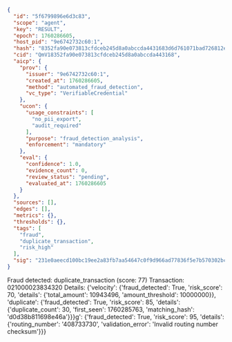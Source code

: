 ```json
{
  "id": "5f6799896e6d3c83",
  "scope": "agent",
  "key": "RESULT",
  "epoch": 1760286605,
  "host_pid": "9e6742732c60:1",
  "hash": "8352fa90e073813cfdceb245d8a0abccda4431683d6d761071bad726812eea0d",
  "cid": "QmV18352fa90e073813cfdceb245d8a0abccda443168",
  "aicp": {
    "prov": {
      "issuer": "9e6742732c60:1",
      "created_at": 1760286605,
      "method": "automated_fraud_detection",
      "vc_type": "VerifiableCredential"
    },
    "ucon": {
      "usage_constraints": [
        "no_pii_export",
        "audit_required"
      ],
      "purpose": "fraud_detection_analysis",
      "enforcement": "mandatory"
    },
    "eval": {
      "confidence": 1.0,
      "evidence_count": 0,
      "review_status": "pending",
      "evaluated_at": 1760286605
    }
  },
  "sources": [],
  "edges": [],
  "metrics": {},
  "thresholds": {},
  "tags": [
    "fraud",
    "duplicate_transaction",
    "risk_high"
  ],
  "sig": "231e0aeecd100bc19ee2a83fb7aa54647c0f9d966ad77836f5e7b570302bc3fa"
}
```

Fraud detected: duplicate_transaction (score: 77)
Transaction: 021000023834320
Details: {'velocity': {'fraud_detected': True, 'risk_score': 70, 'details': {'total_amount': 10943496, 'amount_threshold': 10000000}}, 'duplicate': {'fraud_detected': True, 'risk_score': 85, 'details': {'duplicate_count': 30, 'first_seen': 1760285763, 'matching_hash': 'd0d38b811698e46a'}}}g': {'fraud_detected': True, 'risk_score': 95, 'details': {'routing_number': '408733730', 'validation_error': 'Invalid routing number checksum'}}}